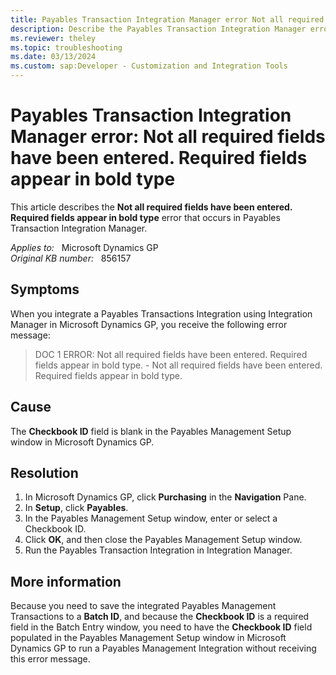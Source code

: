```yaml
---
title: Payables Transaction Integration Manager error Not all required fields have been entered. Required fields appear in bold type
description: Describe the Payables Transaction Integration Manager error - Not all required fields have been entered. Required fields appear in bold type.
ms.reviewer: theley
ms.topic: troubleshooting
ms.date: 03/13/2024
ms.custom: sap:Developer - Customization and Integration Tools
---
```

# Payables Transaction Integration Manager error: Not all required fields have been entered. Required fields appear in bold type

This article describes the **Not all required fields have been entered. Required fields appear in bold type** error that occurs in Payables Transaction Integration Manager.

_Applies to:_ &nbsp; Microsoft Dynamics GP  
_Original KB number:_ &nbsp; 856157

## Symptoms

When you integrate a Payables Transactions Integration using Integration Manager in Microsoft Dynamics GP, you receive the following error message:

> DOC 1 ERROR: Not all required fields have been entered. Required fields appear in bold type. - Not all required fields have been entered. Required fields appear in bold type.

## Cause

The **Checkbook ID** field is blank in the Payables Management Setup window in Microsoft Dynamics GP.

## Resolution

1. In Microsoft Dynamics GP, click **Purchasing** in the **Navigation** Pane.
2. In **Setup**, click **Payables**.
3. In the Payables Management Setup window, enter or select a Checkbook ID.
4. Click **OK**, and then close the Payables Management Setup window.
5. Run the Payables Transaction Integration in Integration Manager.

## More information

Because you need to save the integrated Payables Management Transactions to a **Batch ID**, and because the **Checkbook ID** is a required field in the Batch Entry window, you need to have the **Checkbook ID** field populated in the Payables Management Setup window in Microsoft Dynamics GP to run a Payables Management Integration without receiving this error message.

